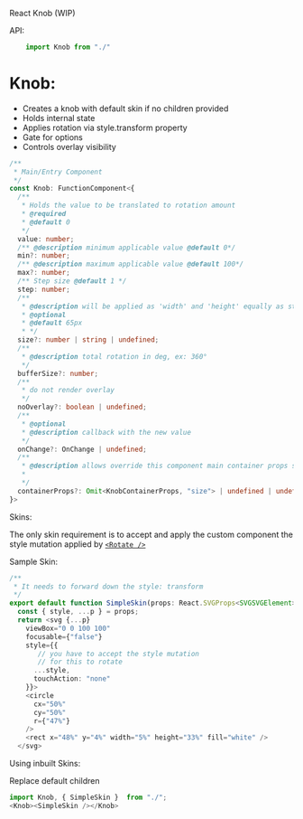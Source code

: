 React Knob (WIP)


API:

```javascript
    import Knob from "./"
```

# Knob: 
 
 * Creates a knob with default skin if no children provided
 * Holds internal state
 * Applies rotation via style.transform property
 * Gate for options
 * Controls overlay visibility  

```typescript
/**
 * Main/Entry Component
 */
const Knob: FunctionComponent<{
  /**
   * Holds the value to be translated to rotation amount
   * @required
   * @default 0
   */
  value: number;
  /** @description minimum applicable value @default 0*/
  min?: number;
  /** @description maximum applicable value @default 100*/
  max?: number;
  /** Step size @default 1 */
  step: number;
  /**
   * @description will be applied as 'width' and 'height' equally as style property
   * @optional   
   * @default 65px   
   * */
  size?: number | string | undefined;
  /**
   * @description total rotation in deg, ex: 360°
   */
  bufferSize?: number;
  /**
   * do not render overlay
   */
  noOverlay?: boolean | undefined;
  /**
   * @optional
   * @description callback with the new value   
   */
  onChange?: OnChange | undefined;
  /**
   * @description allows override this component main container props see './KnobContainer'
   * 
   */
  containerProps?: Omit<KnobContainerProps, "size"> | undefined | undefined
}>
```

Skins: 

The only skin requirement is to accept and apply the custom component the style mutation applied by [`<Rotate />`](./src/rotate.ts)

Sample Skin:

```typescript
/**
 * It needs to forward down the style: transform
 */
export default function SimpleSkin(props: React.SVGProps<SVGSVGElement>) {
  const { style, ...p } = props;
  return <svg {...p}
    viewBox="0 0 100 100"
    focusable={"false"}
    style={{
       // you have to accept the style mutation
       // for this to rotate       
      ...style,
      touchAction: "none"
    }}>
    <circle
      cx="50%"
      cy="50%"
      r={"47%"}     
    />
    <rect x="48%" y="4%" width="5%" height="33%" fill="white" />
  </svg>
```

Using inbuilt Skins:   

Replace default children 

```javascript
import Knob, { SimpleSkin }  from "./";
<Knob><SimpleSkin /></Knob>

```